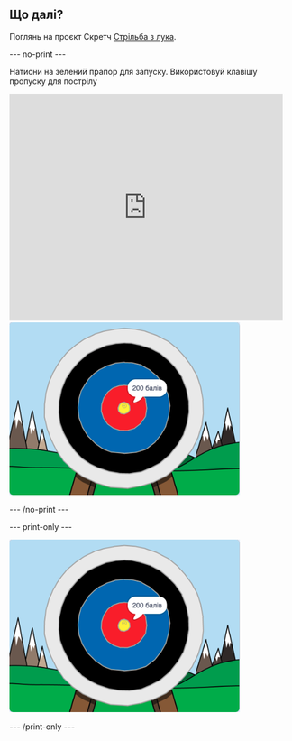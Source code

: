 ## Що далі?

Поглянь на проєкт Скретч [Стрільба з лука](https://projects.raspberrypi.org/en/projects/archery).

--- no-print ---

Натисни на зелений прапор для запуску. Використовуй клавішу пропуску для пострілу

<div class="scratch-preview">
  <iframe allowtransparency="true" width="485" height="402" src="https://scratch.mit.edu/projects/embed/114760038/?autostart=false" frameborder="0" scrolling="no"></iframe>
  <img src="images/archery-final.png">
</div>

--- /no-print ---

--- print-only ---

![завершений проєкт](images/archery-final.png)

--- /print-only ---
